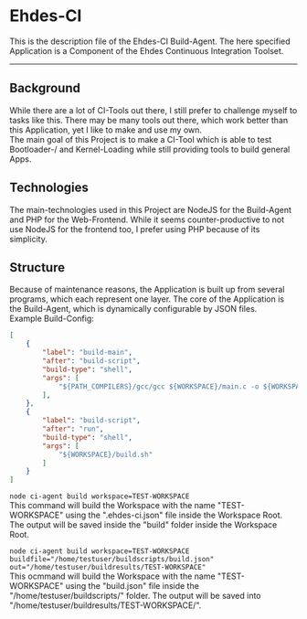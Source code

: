 # Ehdes-CI

This is the description file of the Ehdes-CI Build-Agent.
The here specified Application is a Component of the Ehdes Continuous Integration Toolset.

---

## Background
While there are a lot of CI-Tools out there, I still prefer to challenge myself to tasks like this. There may be many tools out there, which work better than this Application, yet I like to make and use my own.  
The main goal of this Project is to make a CI-Tool which is able to test Bootloader-/ and Kernel-Loading while still providing tools to build general Apps.

## Technologies
The main-technologies used in this Project are NodeJS for the Build-Agent and PHP for the Web-Frontend. While it seems counter-productive to not use NodeJS for the frontend too, I prefer using PHP because of its simplicity.

## Structure
Because of maintenance reasons, the Application is built up from several programs, which each represent one layer.
The core of the Application is the Build-Agent, which is dynamically configurable by JSON files.  
Example Build-Config:
```JSON
[
    {
        "label": "build-main",
        "after": "build-script",
        "build-type": "shell",
        "args": [
            "${PATH_COMPILERS}/gcc/gcc ${WORKSPACE}/main.c -o ${WORKSPACE}/build/main.bin"
        ],
    },
    {
        "label": "build-script",
        "after": "run",
        "build-type": "shell",
        "args": [
            "${WORKSPACE}/build.sh"
        ]
    }
]
```
`node ci-agent build workspace=TEST-WORKSPACE`  
This command will build the Workspace with the name "TEST-WORKSPACE" using the ".ehdes-ci.json" file inside the Workspace Root. The output will be saved inside the "build" folder inside the Workspace Root.

`node ci-agent build workspace=TEST-WORKSPACE buildfile="/home/testuser/buildscripts/build.json" out="/home/testuser/buildresults/TEST-WORKSPACE"`  
This ocmmand will build the Workspace with the name "TEST-WORKSPACE" using the "build.json" file inside the "/home/testuser/buildscripts/" folder. The output will be saved into "/home/testuser/buildresults/TEST-WORKSPACE/".

